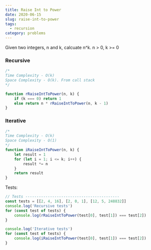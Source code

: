 ```yaml
---
title: Raise Int to Power
date: 2020-06-15
slug: raise-int-to-power
tags:
  - recursion
category: problems
---
```


Given two integers, n and k, calcuate n^k. n > 0, k >= 0

### Recursive

```js
/* 
Time Complexity - O(k)
Space Complexity - O(k). From call stack
*/

function rRaiseIntToPower(n, k) {
	if (k === 0) return 1
	else return n * rRaiseIntToPower(n, k - 1)
}
```

### Iterative

```js
/*
Time Complexity - O(k)
Space Complexity - O(1)
*/
function iRaiseIntToPower(n, k) {
	let result = 1
	for (let i = 1; i <= k; i++) {
		result *= n
	}
	return result
}
```

Tests:

```js
// Tests ------------------------------------------
const tests = [[2, 4, 16], [2, 0, 1], [12, 5, 248832]]
console.log('Recursive tests')
for (const test of tests) {
	console.log(rRaiseIntToPower(test[0], test[1]) === test[2])
}

console.log('Iterative tests')
for (const test of tests) {
	console.log(iRaiseIntToPower(test[0], test[1]) === test[2])
}
```
